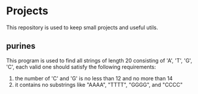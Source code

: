 # Projects
This repository is used to keep small projects and useful utils.

## purines
This program is used to find all strings of length 20 consisting of 'A', 'T', 'G', 'C', each valid one should satisfy the following requirements:

1. the number of 'C' and 'G' is no less than 12 and no more than 14
2. it contains no substrings like "AAAA", "TTTT", "GGGG", and "CCCC"
